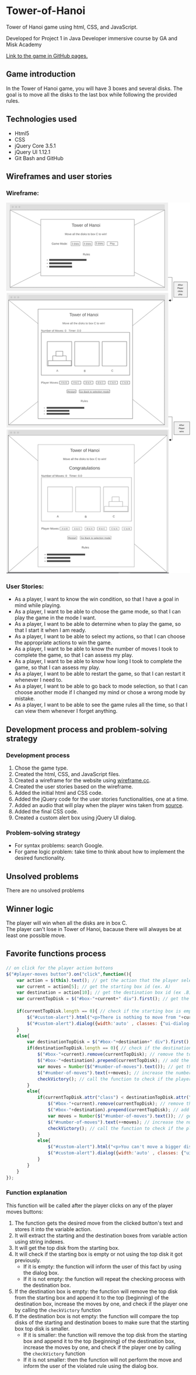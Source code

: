 # Tower-of-Hanoi
Tower of Hanoi game using html, CSS, and JavaScript. 

Developed for Project 1 in Java Developer immersive course by GA and Misk Academy

[Link to the game in GitHub pages.](https://fatimahalibrahim.github.io/Tower-of-Hanoi/)

## Game introduction
In the Tower of Hanoi game, you will have 3 boxes and several disks. The goal is to move all the disks to the last box while following the provided rules.

## Technologies used
* Html5
* CSS
* jQuery Core 3.5.1 
* jQuery UI 1.12.1
* Git Bash and GitHub

## Wireframes and user stories

### Wireframe: 
![Wireframe](images/Wireframe2.png)

### User Stories:
* As a player, I want to know the win condition, so that I have a goal in mind while playing.
* As a player, I want to be able to choose the game mode, so that I can play the game in the mode I want.
* As a player, I want to be able to determine when to play the game, so that I start it when I am ready.
* As a player, I want to be able to select my actions, so that I can choose the appropriate actions to win the game.
* As a player, I want to be able to know the number of moves I took to complete the game, so that I can assess my play.
* As a player, I want to be able to know how long I took to complete the game, so that I can assess my play.
* As a player, I want to be able to restart the game, so that I can restart it whenever I need to.
* As a player, I want to be able to go back to mode selection, so that I can choose another mode if I changed my mind or chose a wrong mode by mistake.
* As a player, I want to be able to see the game rules all the time, so that I can view them whenever I forget anything.

## Development process and problem-solving strategy
### Development process
1. Chose the game type.
1. Created the html, CSS, and JavaScript files.
1. Created a wireframe for the website using [wireframe.cc](https://wireframe.cc/).
1. Created the user stories based on the wireframe.
1. Added the initial html and CSS code.
1. Added the jQuery code for the user stories functionalities, one at a time.
1. Added an audio that will play when the player wins taken from [source](https://youtu.be/1ZsiEPoRCOs?t=3).
1. Added the final CSS code.
1. Created a custom alert box using jQuery UI dialog.
### Problem-solving strategy
* For syntax problems: search Google.
* For game logic problem: take time to think about how to implement the desired functionality.

## Unsolved problems
There are no unsolved problems

## Winner logic
The player will win when all the disks are in box C. <br>
The player can't lose in Tower of Hanoi, bacause there will alwayes be at least one possible move.

## Favorite functions process
``` JavaScript
// on click for the player action buttons
$("#player-moves button").on("click",function(){
    var action = $(this).text(); // get the action that the player selected
    var current = action[5]; // get the starting box id (ex. A)
    var destination = action[10]; // get the destination box id (ex .B)
    var currentTopDisk = $("#box-"+current+" div").first(); // get the top disk from the starting box

    if(currentTopDisk.length == 0){ // check if the starting box is empty or not
        $("#custom-alert").html("<p>There is nothing to move from "+current+"</p>"); // if the starting box is empty, inform the player
        $("#custom-alert").dialog({width:'auto' , classes: {"ui-dialog-titlebar": "dialog-title"}}); //open the dialog with "dialog-title" class for the title
    }
    else{
        var destinationTopDisk = $("#box-"+destination+" div").first(); // get the top box from the destination box
        if(destinationTopDisk.length == 0){ // check if the destination box is empty or not
            $("#box-"+current).remove(currentTopDisk); // remove the top disk of the starting box
            $("#box-"+destination).prepend(currentTopDisk); // add the top box from the starting box to be the top of the destination box
            var moves = Number($("#number-of-moves").text()); // get the number of moves the player performed before this one
            $("#number-of-moves").text(++moves); // increase the number of moves by one
            checkVictory(); // call the function to check if the player won
        }
        else{
            if(currentTopDisk.attr("class") < destinationTopDisk.attr("class")){ // check if the top disk from the starting box is smaller than the top disk from the destination box
                $("#box-"+current).remove(currentTopDisk); // remove the top disk of the starting box
                $("#box-"+destination).prepend(currentTopDisk); // add the top box from the starting box to be the top of the destination box
                var moves = Number($("#number-of-moves").text()); // get the number of moves the player performed before this one
                $("#number-of-moves").text(++moves); // increase the number of moves by one
                checkVictory(); // call the function to check if the player won
            }
            else{
                $("#custom-alert").html("<p>You can't move a bigger disk on top of a smaller one</p>"); // remind the player of the rule
                $("#custom-alert").dialog({width:'auto' , classes: {"ui-dialog-titlebar": "dialog-title"}}); //open the dialog with "dialog-title" class for the title
            }
        }  
    }
});
```
### Function explanation
This function will be called after the player clicks on any of the player moves buttons: <br>
1. The function gets the desired move from the clicked button's text and stores it into the variable action.
1. It will extract the starting and the destination boxes from variable action using string indexes.
1. It will get the top disk from the starting box.
1. It will check if the starting box is empty or not using the top disk it got previously.
    * If it is empty: the function will inform the user of this fact by using the dialog box.
    * If it is not empty: the function will repeat the checking process with the destination box.
1. If the destination box is empty: the function will remove the top disk from the starting box and append it to the top (beginning) of the destination box, increase the moves by one, and check if the player one by calling the `checkVictory` function
1. If the destination box is not empty: the function will compare the top disks of the starting and destination boxes to make sure that the starting box top disk is smaller.
	* If it is smaller: the function will remove the top disk from the starting box and append it to the top (beginning) of the destination box, increase the moves by one, and check if the player one by calling the `checkVictory` function
	* If it is not smaller: then the function will not perform the move and inform the user of the violated rule using the dialog box.
